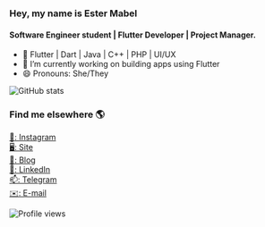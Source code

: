 ### Hey, my name is Ester Mabel
#### Software Engineer student | Flutter Developer | Project Manager.


- 🧠 Flutter | Dart | Java | C++ | PHP | UI/UX
- 🔭 I’m currently working on building apps using Flutter 
- 😄 Pronouns: She/They 

![GitHub stats](https://github-readme-stats.vercel.app/api?username=estermabel&show_icons=true)

### Find me elsewhere 🌎

[📸: Instagram](https://instagram.com/estermabel) <br>
[🖥: Site](https://www.estermabel.com) <br>
[📓: Blog](https://estermabel.medium.com) <br>
[💼: LinkedIn](https://www.linkedin.com/in/estermabel/) <br>
[📫: Telegram](https://t.me/estermabel) <br>
[✉️: E-mail](mailto:estermabel2@gmail.com) 

![Profile views](https://gpvc.arturio.dev/estermabel)  

